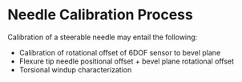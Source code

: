 # Needle Calibration Process

Calibration of a steerable needle may entail the following:
  - Calibration of rotational offset of 6DOF sensor to bevel plane
  - Flexure tip needle positional offset + bevel plane rotational offset
  - Torsional windup characterization
